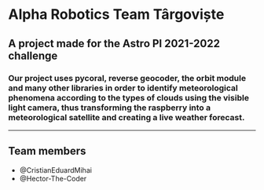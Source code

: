 # Alpha Robotics Team Târgoviște
## A project made for the Astro PI 2021-2022 challenge


### Our project uses pycoral, reverse geocoder, the orbit module and many other libraries in order to identify meteorological phenomena according to the types of clouds using the visible light camera, thus transforming the raspberry into a meteorological satellite and creating a live weather forecast.

---

## Team members
- @CristianEduardMihai
- @Hector-The-Coder
